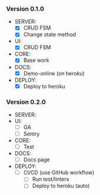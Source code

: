 ### Version 0.1.0

- SERVER:
  - [x] CRUD FSM
  - [x] Change state method
- UI:
  - [x] CRUD FSM
- CORE:
  - [x] Base work
- DOCS:
  - [x] Demo-online (on heroku)
- DEPLOY:
  - [x] Deploy to heroku

### Version 0.2.0

- SERVER:
- UI:
  - [ ] GA
  - [ ] Sentry
- CORE:
  - [ ] Test
- DOCS:
  - [ ] Docs page
- DEPLOY:
  - [ ] CI/CD (use GitHub workflow)
    - [ ] Run test/linters
    - [ ] Deploy to heroku (auto)
